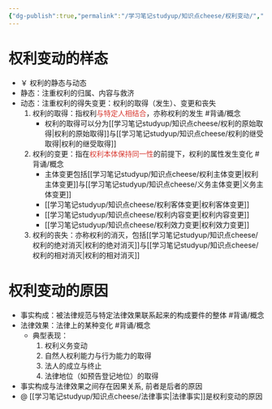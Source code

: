 ```yaml
---
{"dg-publish":true,"permalink":"/学习笔记studyup/知识点cheese/权利变动/","dgPassFrontmatter":true,"noteIcon":"","created":"2024-07-16T10:23:34.784+08:00","updated":"2024-10-13T16:02:13.374+08:00"}
---
```


# 权利变动的样态
- ￥ 权利的静态与动态
- 静态：注重权利的归属、内容与救济
- 动态：注重权利的得失变更：权利的取得（发生）、变更和丧失
	1. 权利的取得：指权利<font color="#d83931">与特定人相结合</font>，亦称权利的发生 #背诵/概念 
		- 权利的取得可以分为[[学习笔记studyup/知识点cheese/权利的原始取得\|权利的原始取得]]与[[学习笔记studyup/知识点cheese/权利的继受取得\|权利的继受取得]]
	2. 权利的变更：指在<font color="#d83931">权利本体保持同一性</font>的前提下，权利的属性发生变化 #背诵/概念 
		- 主体变更包括[[学习笔记studyup/知识点cheese/权利主体变更\|权利主体变更]]与[[学习笔记studyup/知识点cheese/义务主体变更\|义务主体变更]]
		- [[学习笔记studyup/知识点cheese/权利客体变更\|权利客体变更]]
		- [[学习笔记studyup/知识点cheese/权利内容变更\|权利内容变更]]
		- [[学习笔记studyup/知识点cheese/权利效力变更\|权利效力变更]]
	3. 权利的丧失：亦称权利的消灭，包括[[学习笔记studyup/知识点cheese/权利的绝对消灭\|权利的绝对消灭]]与[[学习笔记studyup/知识点cheese/权利的相对消灭\|权利的相对消灭]]

# 权利变动的原因
- 事实构成：被法律规范与特定法律效果联系起来的构成要件的整体 #背诵/概念 
- 法律效果：法律上的某种变化 #背诵/概念 
	- 典型表现：
		1. 权利义务变动
		2. 自然人权利能力与行为能力的取得
		3. 法人的成立与终止
		4. 法律地位（如预告登记地位）的取得
- 事实构成与法律效果之间存在因果关系, 前者是后者的原因
- @  [[学习笔记studyup/知识点cheese/法律事实\|法律事实]]是权利变动的原因